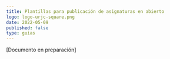 ```yaml
---
title: Plantillas para publicación de asignaturas en abierto
logo: logo-urjc-square.png
date: 2022-05-09
published: false
type: guias
---
```


[Documento en preparación]

